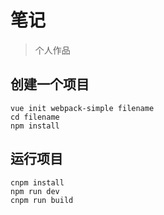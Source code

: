# 笔记

> 个人作品

## 创建一个项目

```
vue init webpack-simple filename
cd filename
npm install
```

## 运行项目

```
cnpm install
npm run dev
cnpm run build
```